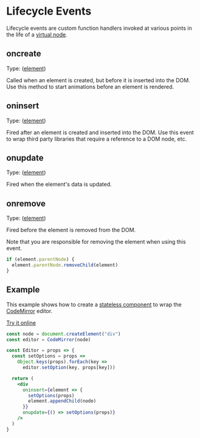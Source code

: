 # Lifecycle Events

Lifecycle events are custom function handlers invoked at various points in the life of a [virtual node](/docs/core.md#virtual-nodes).

## oncreate

Type: ([element](https://developer.mozilla.org/en-US/docs/Web/API/Element))

Called when an element is created, but before it is inserted into the DOM. Use this method to start animations before an element is rendered.

## oninsert

Type: ([element](https://developer.mozilla.org/en-US/docs/Web/API/Element))

Fired after an element is created and inserted into the DOM. Use this event to wrap third party libraries that require a reference to a DOM node, etc.

## onupdate

Type: ([element](https://developer.mozilla.org/en-US/docs/Web/API/Element))

Fired when the element's data is updated.

## onremove

Type: ([element](https://developer.mozilla.org/en-US/docs/Web/API/Element))

Fired before the element is removed from the DOM.

Note that you are responsible for removing the element when using this event.

```js
if (element.parentNode) {
  element.parentNode.removeChild(element)
}
```

## Example

This example shows how to create a [stateless component](/docs/stateless-components.md) to wrap the [CodeMirror](https://codemirror.net/) editor.

[Try it online](https://hyperapp-code-mirror.glitch.me)

```jsx
const node = document.createElement("div")
const editor = CodeMirror(node)

const Editor = props => {
  const setOptions = props =>
    Object.keys(props).forEach(key =>
      editor.setOption(key, props[key]))

  return (
    <div
      oninsert={element => {
        setOptions(props)
        element.appendChild(node)
      }}
      onupdate={() => setOptions(props)}
    />
  )
}
```

